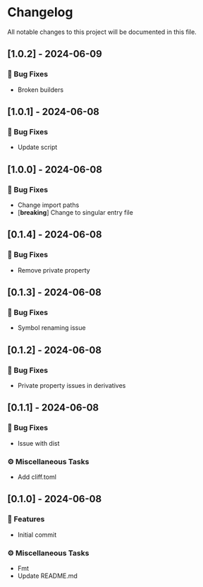 # Changelog

All notable changes to this project will be documented in this file.

## [1.0.2] - 2024-06-09

### 🐛 Bug Fixes

- Broken builders

## [1.0.1] - 2024-06-08

### 🐛 Bug Fixes

- Update script

## [1.0.0] - 2024-06-08

### 🐛 Bug Fixes

- Change import paths
- [**breaking**] Change to singular entry file

## [0.1.4] - 2024-06-08

### 🐛 Bug Fixes

- Remove private property

## [0.1.3] - 2024-06-08

### 🐛 Bug Fixes

- Symbol renaming issue

## [0.1.2] - 2024-06-08

### 🐛 Bug Fixes

- Private property issues in derivatives

## [0.1.1] - 2024-06-08

### 🐛 Bug Fixes

- Issue with dist

### ⚙️ Miscellaneous Tasks

- Add cliff.toml

## [0.1.0] - 2024-06-08

### 🚀 Features

- Initial commit

### ⚙️ Miscellaneous Tasks

- Fmt
- Update README.md
